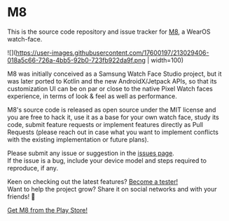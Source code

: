 # M8

This is the source code repository and issue tracker for 
[M8](https://play.google.com/store/apps/details?id=dev.rdnt.m8face), a WearOS watch-face.

![](https://user-images.githubusercontent.com/17600197/213029406-018a5c66-726a-4bb5-92b0-723fb922da9f.png | width=100)

M8 was initially conceived as a Samsung Watch Face Studio project, but it was later ported to
Kotlin and the new AndroidX/Jetpack APIs, so that its customization UI can be on par or close to
the native Pixel Watch faces experience, in terms of look & feel as well as performance.

M8's source code is released as open source under the MIT license and you are free to hack it,
use it as a base for your own watch face, study its code, submit feature requests or implement
features directly as Pull Requests (please reach out in case what you want to implement conflicts
with the existing implementation or future plans).

Please submit any issue or suggestion in the [issues page](https://github.com/rdnt/m8/issues).  
If the issue is a bug, include your device model and steps required to reproduce, if any.

Keen on checking out the latest features? [Become a tester!](https://play.google.com/apps/testing/dev.rdnt.m8face)  
Want to help the project grow? Share it on social networks and with your friends! 🥰

[Get M8 from the Play Store!](https://play.google.com/store/apps/details?id=dev.rdnt.m8face)
